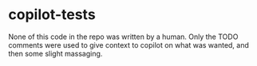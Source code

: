 # copilot-tests
None of this code in the repo was written by a human. Only the TODO comments were used to give context to copilot on what was wanted, and then some slight massaging. 
